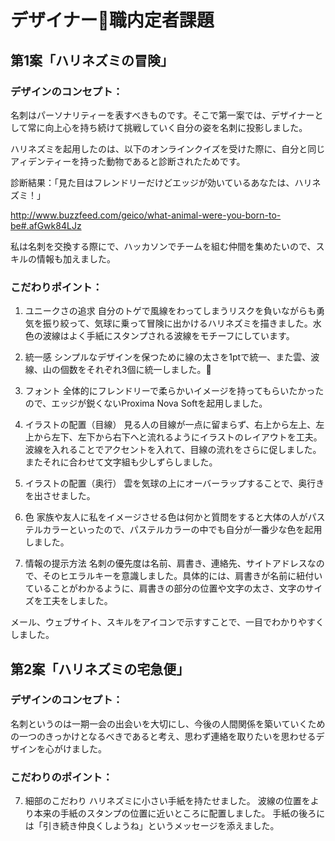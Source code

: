 # デザイナー職内定者課題

## 第1案「ハリネズミの冒険」

### デザインのコンセプト：
名刺はパーソナリティーを表すべきものです。そこで第一案では、デザイナーとして常に向上心を持ち続けて挑戦していく自分の姿を名刺に投影しました。

ハリネズミを起用したのは、以下のオンラインクイズを受けた際に、自分と同じアィデンティーを持った動物であると診断されたためです。

診断結果：「見た目はフレンドリーだけどエッジが効いているあなたは、ハリネズミ！」

http://www.buzzfeed.com/geico/what-animal-were-you-born-to-be#.afGwk84LJz

私は名刺を交換する際にで、ハッカソンでチームを組む仲間を集めたいので、スキルの情報も加えました。

### こだわりポイント：
1. ユニークさの追求
自分のトゲで風線をわってしまうリスクを負いながらも勇気を振り絞って、気球に乗って冒険に出かけるハリネズミを描きました。水色の波線はよく手紙にスタンプされる波線をモチーフにしています。


2. 統一感
シンプルなデザインを保つために線の太さを1ptで統一、また雲、波線、山の個数をそれぞれ3個に統一しました。

3. フォント
全体的にフレンドリーで柔らかいイメージを持ってもらいたかったので、エッジが鋭くないProxima Nova Softを起用しました。

4. イラストの配置（目線）
見る人の目線が一点に留まらず、右上から左上、左上から左下、左下から右下へと流れるようにイラストのレイアウトを工夫。波線を入れることでアクセントを入れて、目線の流れをさらに促しました。またそれに合わせて文字組も少しずらしました。

5. イラストの配置（奥行）
雲を気球の上にオーバーラップすることで、奥行きを出させました。

6. 色
家族や友人に私をイメージさせる色は何かと質問をすると大体の人がパステルカラーといったので、パステルカラーの中でも自分が一番少な色を起用しました。


6. 情報の提示方法
名刺の優先度は名前、肩書き、連絡先、サイトアドレスなので、そのヒエラルキーを意識しました。具体的には、肩書きが名前に紐付いていることがわかるように、肩書きの部分の位置や文字の太さ、文字のサイズを工夫をしました。

メール、ウェブサイト、スキルをアイコンで示すすことで、一目でわかりやすくしました。

## 第2案「ハリネズミの宅急便」

### デザインのコンセプト：
名刺というのは一期一会の出会いを大切にし、今後の人間関係を築いていくための一つのきっかけとなるべきであると考え、思わず連絡を取りたいを思わせるデザインを心がけました。

### こだわりのポイント：

7. 細部のこだわり
ハリネズミに小さい手紙を持たせました。
波線の位置をより本来の手紙のスタンプの位置に近いところに配置しました。
手紙の後ろには「引き続き仲良くしようね」というメッセージを添えました。
